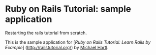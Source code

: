 # Ruby on Rails Tutorial: sample application

Restarting the rails tutorial from scratch. 

This is the sample application for [*Ruby on Rails Tutorial: Learn Rails by Example*] (http://railstutorial.org/) by [Michael Hartl](http://michaelhartl.com/).

